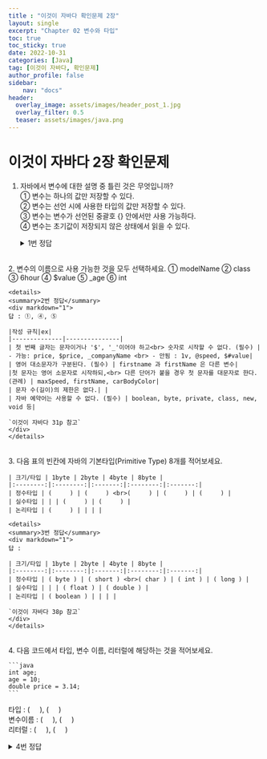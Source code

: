 ```yaml
---
title : "이것이 자바다 확인문제 2장"
layout: single
excerpt: "Chapter 02 변수와 타입"
toc: true
toc_sticky: true
date: 2022-10-31
categories: [Java]
tag: [이것이 자바다, 확인문제]
author_profile: false
sidebar:
    nav: "docs"
header:
  overlay_image: assets/images/header_post_1.jpg
  overlay_filter: 0.5 
  teaser: assets/images/java.png
---
```


# 이것이 자바다 2장 확인문제  

1. 자바에서 변수에 대한 설명 중 틀린 것은 무엇입니까?  
① 변수는 하나의 값만 저장할 수 있다.   
② 변수는 선언 시에 사용한 타입의 값만 저장할 수 있다.   
③ 변수는 변수가 선언된 중괄호 {} 안에서만 사용 가능하다.    
④ 변수는 초기값이 저장되지 않은 상태에서 읽을 수 있다.   

    <details>
    <summary>1번 정답</summary>
    <div markdown="1">
    답 : ④ 

    변수는 초기화가 되어야 읽을 수가 있고, 초기화되지 않은 변수는 읽을 수가 없다.  
    `이것이 자바다 35p 참고`
    </div>
    </details>
<br>
2. 변수의 이름으로 사용 가능한 것을 모두 선택하세요.  
① modelName  
② class  
③ 6hour  
④ $value  
⑤ _age  
⑥ int

    <details>
    <summary>2번 정답</summary>
    <div markdown="1">
    답 : ①, ④, ⑤

    |작성 규칙|ex|
    |--------------|---------------|
    | 첫 번째 글자는 문자이거나 '$', '_'이어야 하고<br> 숫자로 시작할 수 없다. (필수) | - 가능: price, $price, _companyName <br> - 안됨 : 1v, @speed, $#value|
    | 영어 대소문자가 구분된다. (필수) | firstname 과 firstName 은 다른 변수|
    |첫 문자는 영어 소문자로 시작하되,<br> 다른 단어가 붙을 경우 첫 문자를 대문자로 한다. (관례) | maxSpeed, firstName, carBodyColor|
    | 문자 수(길이)의 제한은 없다.| |
    | 자바 예약어는 사용할 수 없다. (필수) | boolean, byte, private, class, new, void 등|

    `이것이 자바다 31p 참고`
    </div>
    </details>
<br>
3. 다음 표의 빈칸에 자바의 기본타입(Primitive Type) 8개를 적어보세요.

    | 크기/타입 | 1byte | 2byte | 4byte | 8byte |
    |:--------:|:--------:|:-------:|:--------:|:-------:|
    | 정수타입 | (     ) | (     ) <br>(     ) | (     ) | (     ) |
    | 실수타입 | | | (     ) | (     ) |
    | 논리타입 | (     ) | | | |

    <details>
    <summary>3번 정답</summary>
    <div markdown="1">
    답 : 

    | 크기/타입 | 1byte | 2byte | 4byte | 8byte |
    |:--------:|:--------:|:-------:|:--------:|:-------:|
    | 정수타입 | ( byte ) | ( short ) <br>( char ) | ( int ) | ( long ) |
    | 실수타입 | | | ( float ) | ( double ) |
    | 논리타입 | ( boolean ) | | | |

    `이것이 자바다 38p 참고`
    </div>
    </details>
<br>
4. 다음 코드에서 타입, 변수 이름, 리터럴에 해당하는 것을 적어보세요.  

    ```java
    int age;
    age = 10;
    double price = 3.14;
    ```  
타입 : (     ), (     )    
변수이름 : (     ), (     )  
리터럴 : (     ), (     )  
    <details>
    <summary>4번 정답</summary>
    <div markdown="1">
    답 :  

    타입 : ( int ), ( double )  
    변수이름 : ( age ), ( price )  
    리터럴 : ( 10 ), ( 3.14 )   

    `이것이 자바다 32p 참고`
    </div>
    </details>
<br>
5. 자동 타입 변환에 대한 내용입니다. 컴파일 에러가 발생하는 것은 무엇입니까?  

    ```java
    byte byteValue = 10;
    char charValue = 'A';
    ```
① int intValue = byteValue;  
② int intValue = charValue;    
③ short shortValue = charValue;    
④ double doubleValue = byteValue;  
    <details>
    <summary>5번 정답</summary>
    <div markdown="1">
    답 : ③ short shortValue = charValue;  

    **자동 타입 변환**  
    작은 크기 타입이 큰 크기 타입에 저장될 때 발생  

    byte(1) < short (2) < int(4) < long(8) < float(4) < double(8)   
    {: .notice--info}

    **자동 타입 변환에서 단 하나의 예외**  
    char는 2byte의 크기를 가지지만, 
    char의 범위는 0~65535 이므로 음수가 저장될 수 없다.   
    따라서 음수가 저장될 수 있는 byte 타입을 char 타입으로 자동 변환시킬 수 없다.  
    `이것이 자바다 51p 참고`
    </div>
    </details>
<br>
6. 강제 타입 변환(Casting) 에 대한 내용입니다. 컴파일 에러가 발생하는 것은 무엇입니까?  

    ```java
    int intValue = 10;
    char charValue = 'A';
    double doubleValue = 5.7;
    String strValue = "A";
    ```
① double var = (double) intValue;  
② byte var = (byte) intValue;  
③ int var = (int) doubleValue;  
④ char var = (char) strValue;    

    <details>
    <summary>6번 정답</summary>
    <div markdown="1">
    답 : ④ char var = (char) strValue;  
    
    **강제 타입 변환**  
    (작은 크기 타입) 큰 크기 타입 → 작은 크기 타입으로 강제 타입 변화  
    ```java
    int intValue = 10302970;
    byte byteValue = (byte) intValue;   //강제 타입 변환(캐스팅)
    ```
    char 타입 변수는 단 하나의 문자만 저장한다.  
    String 은 문자열을 저장하는 변수 타입으로 char 형으로 변환을 할 수 없다.
    `이것이 자바다 52p 참고`
    </div>
    </details>
<br>
7. 변수를 잘못 초기화한 것은 무엇입니까?    
① int var1 = 10;  
② long var2 = 10000000000L;  
③ char var3 = ‘’;  
④ double var4 = 10;  
⑤ float var5 = 10;  

    <details>
    <summary>7번 정답</summary>
    <div markdown="1">
    답 : ③ char var3 = ‘’;  
    
    char 타입 변수에 어떤 문자를 대입하지 않고 단순히 초기화를 할 목적으로  
    다음과 같이 작음 따옴표(') 두 개를 연달아 붙인 빈(empty) 문자를 대입하면  
    컴파일 에러가 발생한다.  

    공백(유니코드:32) 하나를 포함해서 초기화해야 한다.
    ```java
    // char c = '';  컴파일 에러  
    char c = ' ';
    ```

    `이것이 자바다 44p 참고`
    </div>
    </details>
<br>
8. 연산식에서의 타입 변환 내용입니다. 컴파일 에러가 생기는 것은 무엇입니까?   

    ```java
    byte byteValue = 10;
    float floatValue = 2.5F;
    double doubleValue = 2.5;
    ```
① byte result = byteValue + byteValue;  
② int result = 5 + byteValue;  
③ float result = 5 + floatValue;    
④ double result = 5 + doubleValue;  

    <details>
    <summary>8번 정답</summary>
    <div markdown="1">
    답 : ① byte result = byteValue + byteValue;  

    자바는 정수 연산일 경우 int 타입을 기본으로 한다.  
    그 이유는 피연산자를 4byte 단위로 저장하기 때문이다.  

    크기가 4byte 보다 작은 타입(byte, char, short) 은 4byte 인 int 타입으로 변환된 후 연산이 수행된다.   
    따라서 연산의 결과도 int 타입이 된다. 

    `이것이 자바다 58p 참고`
    </div>
    </details>
<br>

🌞 정보 : 공부 기록용 블로그입니다. 오타나 내용 오류가 있을 경우 알려주시면 감사하겠습니다.
{: .notice}

